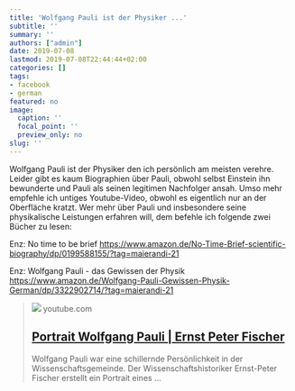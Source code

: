 ```yaml
---
title: 'Wolfgang Pauli ist der Physiker ...'
subtitle: ''
summary: ''
authors: ["admin"]
date: 2019-07-08
lastmod: 2019-07-08T22:44:44+02:00
categories: []
tags:
- facebook
- german
featured: no
image:
  caption: ''
  focal_point: ''
  preview_only: no
slug: ''
---
```

Wolfgang Pauli ist der Physiker den ich persönlich am meisten verehre. Leider gibt es kaum Biographien über Pauli, obwohl selbst Einstein ihn bewunderte und Pauli als seinen legitimen Nachfolger ansah. Umso mehr empfehle ich untiges Youtube-Video, obwohl es eigentlich nur an der Oberfläche kratzt. Wer mehr über Pauli und insbesondere seine physikalische Leistungen erfahren will, dem befehle ich folgende zwei Bücher zu lesen:

Enz: No time to be brief
https://www.amazon.de/No-Time-Brief-scientific-biography/dp/0199588155/?tag=maierandi-21

Enz: Wolfgang Pauli - das Gewissen der Physik
https://www.amazon.de/Wolfgang-Pauli-Gewissen-Physik-German/dp/3322902714/?tag=maierandi-21
> [![](https://i.ytimg.com/vi/YRlzDm6mQG0/hqdefault.jpg)](https://www.youtube.com/watch?v=YRlzDm6mQG0)
> youtube.com
> ## [Portrait Wolfgang Pauli | Ernst Peter Fischer](https://www.youtube.com/watch?v=YRlzDm6mQG0)
>
>Wolfgang Pauli war eine schillernde Persönlichkeit in der Wissenschaftsgemeinde. Der Wissenschaftshistoriker Ernst-Peter Fischer erstellt ein Portrait eines ...


